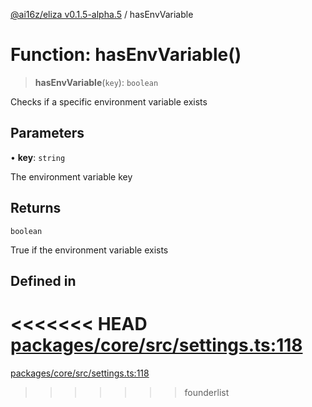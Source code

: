 [@ai16z/eliza v0.1.5-alpha.5](../index.md) / hasEnvVariable

# Function: hasEnvVariable()

> **hasEnvVariable**(`key`): `boolean`

Checks if a specific environment variable exists

## Parameters

• **key**: `string`

The environment variable key

## Returns

`boolean`

True if the environment variable exists

## Defined in

<<<<<<< HEAD
[packages/core/src/settings.ts:118](https://github.com/ai16z/eliza/blob/main/packages/core/src/settings.ts#L118)
=======
[packages/core/src/settings.ts:118](https://github.com/konstantine25b/eliza/blob/main/packages/core/src/settings.ts#L118)
>>>>>>> founderlist
